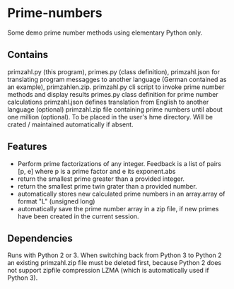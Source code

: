 # Prime-numbers
Some demo prime number methods using elementary Python only.
## Contains

primzahl.py   (this program), primes.py (class definition), primzahl.json for translating
              program messagges to another language (German contained as an example), primzahlen.zip.
primzahl.py   cli script to invoke prime number methods and display results
primes.py     class definition for prime number calculations
primzahl.json defines translation from English to another language (optional)
primzahl.zip  file containing prime numbers until about one million (optional). To be placed in the
              user's hme directory. Will be crated / maintained automatically if absent.

## Features
* Perform prime factorizations of any integer. Feedback is a list of pairs [p, e] where p is a       prime factor and e its exponent.abs
* return the smallest prime greater than a provided integer.
* return the smallest prime twin grater than a provided number. 
* automatically stores new calculated prime numbers in an array.array of format "L" (unsigned long)
* automatically save the prime number array in a zip file, if new primes have been created in the
  current session.

## Dependencies
Runs with Python 2 or 3. When switching back from Python 3 to Python 2 an existing primzahl.zip file must be deleted first, because Python 2 does not support zipfile compression LZMA (which is automatically used if Python 3).

